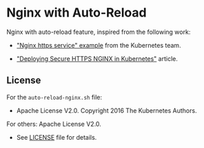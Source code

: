# Nginx with Auto-Reload


Nginx with auto-reload feature, inspired from the following work:

 - ["Nginx https service" example](https://github.com/kubernetes/examples/tree/master/staging/https-nginx) from the Kubernetes team.
 
 - ["Deploying Secure HTTPS NGINX in Kubernetes"](https://8gwifi.org/docs/kube-nginx.jsp) article.




## License

For the `auto-reload-nginx.sh` file:

 - Apache License V2.0.  Copyright 2016 The Kubernetes Authors.

For others: Apache License V2.0.

 - See [LICENSE](LICENSE) file for details.